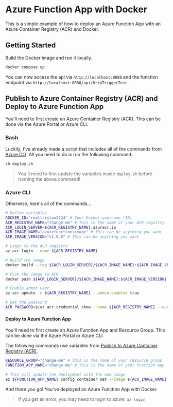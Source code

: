 # Azure Function App with Docker

This is a simple example of how to deploy an Azure Function App with an Azure Container Registry (ACR) and Docker.

## Getting Started

Build the Docker image and run it locally.

```bash
docker compose up
```

You can now access the api via `http://localhost:8080` and the function endpoint via `http://localhost:8080/api/httpTriggerTest`.

## Publish to Azure Container Registry (ACR) and Deploy to Azure Function App

You'll need to first create an Azure Container Registry (ACR). This can be done via the Azure Portal or Azure CLI.

### Bash

Luckily, I've already made a script that includes all of the commands from [Azure CLI](#azure-cli). All you need to do is run the following command:

```bash
sh deploy.sh
```

> You'll need to first update the variables inside `deploy.sh` before running the above command!

### Azure CLI

Otherwise, here's all of the commands...

```bash
# Define variables
DOCKER_ID="realtristan2224" # Your Docker username (ID)
ACR_REGISTRY_NAME="change-me" # This is the name of your ACR registry
ACR_LOGIN_SERVER=${ACR_REGISTRY_NAME}.azurecr.io
ACR_IMAGE_NAME="azurefunctionsimage" # This can be anything you want
ACR_IMAGE_VERSION="v1.0.0" # This can be anything you want

# Login to the ACR registry
az acr login --name ${ACR_REGISTRY_NAME}

# Build the image
docker build --tag ${ACR_LOGIN_SERVER}/${ACR_IMAGE_NAME}:${ACR_IMAGE_VERSION} .

# Push the image to ACR
docker push ${ACR_LOGIN_SERVER}/${ACR_IMAGE_NAME}:${ACR_IMAGE_VERSION}

# Enable admin user
az acr update -n ${ACR_REGISTRY_NAME} --admin-enabled true

# Get the password
ACR_PASSWORD=$(az acr credential show --name ${ACR_REGISTRY_NAME} --query "passwords[0].value" --output tsv)
```

#### Deploy to Azure Function App

You'll need to first create an Azure Function App and Resource Group. This can be done via the Azure Portal or Azure CLI.

The following commands use variables from [Publish to Azure Container Registry (ACR)](#publish-to-azure-container-registry-acr).

```bash
RESOURCE_GROUP="change-me" # This is the name of your resource group
FUNCTION_APP_NAME="change-me" # This is the name of your function app

# This will update the deployment with the new image
az ${FUNCTION_APP_NAME} config container set --image ${ACR_IMAGE_NAME} --registry-password ${ACR_PASSWORD} --registry-username ${ACR_REGISTRY_NAME} --name ${FUNCTION_APP_NAME} --resource-group ${RESOURCE_GROUP}
```

And there you go! You've deployed an Azure Function App with Docker.

> If you get an error, you may need to login to azure: `az login`
